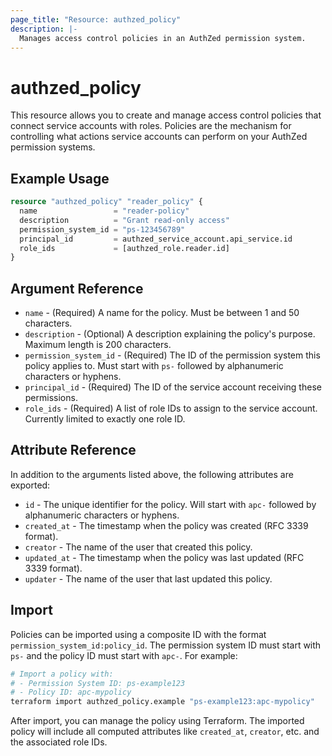 ```yaml
---
page_title: "Resource: authzed_policy"
description: |-
  Manages access control policies in an AuthZed permission system.
---
```


# authzed_policy

This resource allows you to create and manage access control policies that connect service accounts with roles. Policies are the mechanism for controlling what actions service accounts can perform on your AuthZed permission systems.

## Example Usage

```terraform
resource "authzed_policy" "reader_policy" {
  name                 = "reader-policy"
  description          = "Grant read-only access"
  permission_system_id = "ps-123456789"
  principal_id         = authzed_service_account.api_service.id
  role_ids             = [authzed_role.reader.id]
}
```

## Argument Reference

* `name` - (Required) A name for the policy. Must be between 1 and 50 characters.
* `description` - (Optional) A description explaining the policy's purpose. Maximum length is 200 characters.
* `permission_system_id` - (Required) The ID of the permission system this policy applies to. Must start with `ps-` followed by alphanumeric characters or hyphens.
* `principal_id` - (Required) The ID of the service account receiving these permissions.
* `role_ids` - (Required) A list of role IDs to assign to the service account. Currently limited to exactly one role ID.

## Attribute Reference

In addition to the arguments listed above, the following attributes are exported:

* `id` - The unique identifier for the policy. Will start with `apc-` followed by alphanumeric characters or hyphens.
* `created_at` - The timestamp when the policy was created (RFC 3339 format).
* `creator` - The name of the user that created this policy.
* `updated_at` - The timestamp when the policy was last updated (RFC 3339 format).
* `updater` - The name of the user that last updated this policy.

## Import

Policies can be imported using a composite ID with the format `permission_system_id:policy_id`. The permission system ID must start with `ps-` and the policy ID must start with `apc-`. For example:

```bash
# Import a policy with:
# - Permission System ID: ps-example123
# - Policy ID: apc-mypolicy
terraform import authzed_policy.example "ps-example123:apc-mypolicy"
```

After import, you can manage the policy using Terraform. The imported policy will include all computed attributes like `created_at`, `creator`, etc. and the associated role IDs. 
